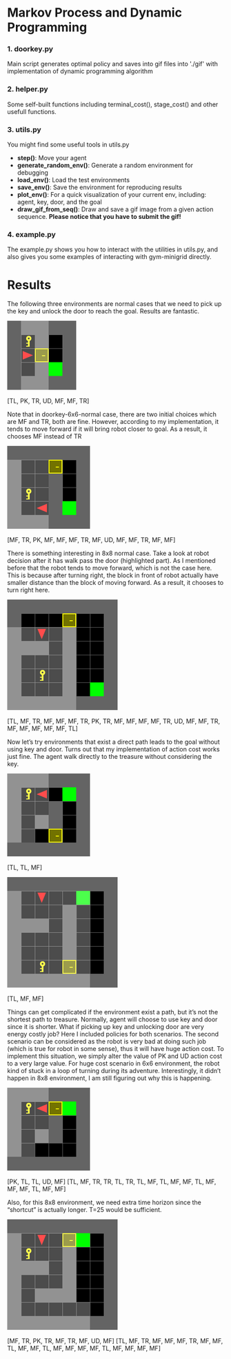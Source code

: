 # Markov Process and Dynamic Programming

### 1. doorkey.py
Main script generates optimal policy and saves into gif files into './gif' with implementation of dynamic programming algorithm 

### 2. helper.py
Some self-built functions including terminal_cost(), stage_cost() and other usefull functions.

### 3. utils.py
You might find some useful tools in utils.py
- **step()**: Move your agent
- **generate_random_env()**: Generate a random environment for debugging
- **load_env()**: Load the test environments
- **save_env()**: Save the environment for reproducing results
- **plot_env()**: For a quick visualization of your current env, including: agent, key, door, and the goal
- **draw_gif_from_seq()**: Draw and save a gif image from a given action sequence. **Please notice that you have to submit the gif!**

### 4. example.py
The example.py shows you how to interact with the utilities in utils.py, and also gives you some examples of interacting with gym-minigrid directly.


# Results

The following three environments are normal cases that we need to pick up the key and unlock the door to reach the goal. Results are fantastic.
 
![image](https://github.com/davison0487/Markov-Process-and-Dynamic-Programming/blob/main/gif/doorkey-5x5-normal.gif)

[TL, PK, TR, UD, MF, MF, TR]

Note that in doorkey-6x6-normal case, there are two initial choices which are MF and TR, both are fine. However, according to my implementation, it tends to move forward if it will bring robot closer to goal. As a result, it chooses MF instead of TR
 
 ![image](https://github.com/davison0487/Markov-Process-and-Dynamic-Programming/blob/main/gif/doorkey-6x6-normal.gif)
 
[MF, TR, PK, MF, MF, MF, TR, MF, UD, MF, MF, TR, MF, MF]

There is something interesting in 8x8 normal case. Take a look at robot decision after it has walk pass the door (highlighted part). As I mentioned before that the robot tends to move forward, which is not the case here. This is because after turning right, the block in front of robot actually have smaller distance than the block of moving forward. As a result, it chooses to turn right here.

![image](https://github.com/davison0487/Markov-Process-and-Dynamic-Programming/blob/main/gif/doorkey-8x8-normal.gif)

[TL, MF, TR, MF, MF, MF, TR, PK, TR, MF, MF, MF, MF, TR, UD, MF, MF, TR, MF, MF, MF, MF, MF, TL]


Now let’s try environments that exist a direct path leads to the goal without using key and door. Turns out that my implementation of action cost works just fine. The agent walk directly to the treasure without considering the key.
 
![image](https://github.com/davison0487/Markov-Process-and-Dynamic-Programming/blob/main/gif/doorkey-6x6-direct.gif)

[TL, TL, MF]
  
![image](https://github.com/davison0487/Markov-Process-and-Dynamic-Programming/blob/main/gif/doorkey-8x8-direct.gif)

[TL, MF, MF]

Things can get complicated if the environment exist a path, but it’s not the shortest path to treasure. Normally, agent will choose to use key and door since it is shorter. What if picking up key and unlocking door are very energy costly job? Here I included policies for both scenarios. The second scenario can be considered as the robot is very bad at doing such job (which is true for robot in some sense), thus it will have huge action cost. To implement this situation, we simply alter the value of PK and UD action cost to a very large value.
For huge cost scenario in 6x6 environment, the robot kind of stuck in a loop of turning during its adventure. Interestingly, it didn’t happen in 8x8 environment, I am still figuring out why this is happening.
  
![image](https://github.com/davison0487/Markov-Process-and-Dynamic-Programming/blob/main/gif/doorkey-6x6-shortcut-huge-action-cost.gif)

[PK, TL, TL, UD, MF]
[TL, MF, TR, TR, TL, TR, TL, MF, TL, MF,
MF, TL, MF, MF, MF, TL, MF, MF]


Also, for this 8x8 environment, we need extra time horizon since the “shortcut” is actually longer. T=25 would be sufficient.
  
![image](https://github.com/davison0487/Markov-Process-and-Dynamic-Programming/blob/main/gif/doorkey-8x8-shortcut-huge-action-cost.gif)

[MF, TR, PK, TR, MF, TR, MF, UD, MF]
[TL, MF, TR, MF, MF, MF, TR, MF, MF, TL, MF, 
MF, TL, MF, MF, MF, MF, TL, MF, MF, MF, MF]
